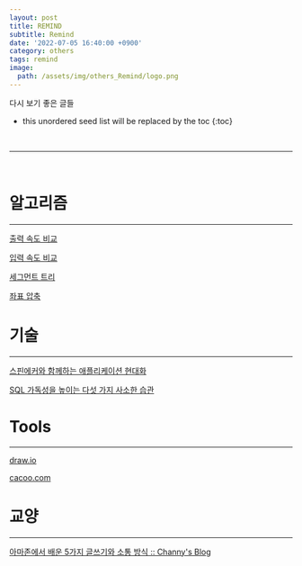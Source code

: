 ```yaml
---
layout: post
title: REMIND
subtitle: Remind
date: '2022-07-05 16:40:00 +0900'
category: others
tags: remind
image:
  path: /assets/img/others_Remind/logo.png
---
```


다시 보기 좋은 글들

<!--more-->

* this unordered seed list will be replaced by the toc
{:toc}

<br>
<hr/>
<br>

# 알고리즘
---

[출력 속도 비교](https://www.acmicpc.net/blog/view/57)

[입력 속도 비교](https://www.acmicpc.net/blog/view/56)

[세그먼트 트리](https://yabmoons.tistory.com/431)

[좌표 압축](https://mangu.tistory.com/90)



# 기술
---

[스핀에커와 함께하는 애플리케이션 현대화](https://github.com/Young-ook/terraform-aws-spinnaker/blob/main/examples/aws-modernization-with-spinnaker/README.ko.md)

[SQL 가독성을 높이는 다섯 가지 사소한 습관](https://yozm.wishket.com/magazine/detail/1519/)

# Tools
---

[draw.io](draw.io)

[cacoo.com](cacoo.com)


# 교양
---

[아마존에서 배운 5가지 글쓰기와 소통 방식 :: Channy's Blog](http://channy.creation.net/blog/1620)




